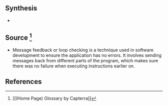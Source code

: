 ## Synthesis
- 
## Source [^1]
- Message feedback or loop checking is a technique used in software development to ensure the application has no errors. It involves sending messages back from different parts of the program, which makes sure there was no failure when executing instructions earlier on.
## References

[^1]: [[(Home Page) Glossary by Capterra]]